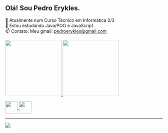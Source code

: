 ## Olá! Sou Pedro Erykles. 


🔭 Atualmente num Curso Técnico em Informática 2/3 <br>
🌱 Estou estudando Java/POO e JavaScript <br>
📫 Contato: Meu gmail: pedroerykles@gmail.com <br>



<a href="https://github.com/pedroErykles"> <img height="180em" src="https://github-readme-stats.vercel.app/api?username=pedroErykles&show_icons=true&theme=tokyonight&include_all_commits=true&count_private=true"/> 
<img height="180em" src="https://github-readme-stats.vercel.app/api/top-langs/?username=pedroErykles&layout=compact&langs_count=7&theme=tokyonight"/> 
<div>
<img align="center" widht="40" height="40" src="https://cdn.jsdelivr.net/gh/devicons/devicon/icons/java/java-original.svg" />
<img align="center" widht="40" height="40" src="https://cdn.jsdelivr.net/gh/devicons/devicon/icons/javascript/javascript-original.svg" />
</div> 
<hr>
<div>
<a href="https://www.instagram.com/pedroerykles/" target="_blank"><img align="center" src="https://img.shields.io/badge/Instagram-E4405F?style=for-the-badge&logo=instagram&logoColor=white" /></a>
</div> 

